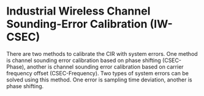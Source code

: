 # Industrial Wireless Channel Sounding-Error Calibration (IW-CSEC)
There are two methods to calibrate the CIR with system errors. One method is  channel sounding error calibration based on phase shifting (CSEC-Phase), another is channel sounding error calibration based on carrier frequency offset (CSEC-Frequency). Two types of system errors can be solved using this method. One error is sampling time deviation, another is phase shifting. 
